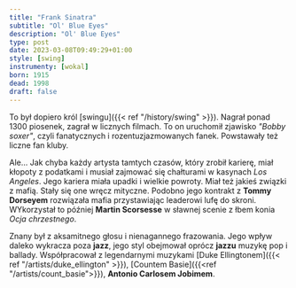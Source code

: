 ```yaml
---
title: "Frank Sinatra"
subtitle: "Ol' Blue Eyes"
description: "Ol' Blue Eyes"
type: post
date: 2023-03-08T09:49:29+01:00
style: [swing] 
instrumenty: [wokal]
born: 1915
dead: 1998
draft: false
---
```

To był dopiero król [swingu]({{< ref "/history/swing" >}}). Nagrał ponad 1300 piosenek, zagrał w licznych
filmach. To on uruchomił zjawisko *"Bobby soxer"*, czyli fanatycznych i rozentuzjazmowanych fanek. Powstawały też liczne
fan kluby.

Ale... Jak chyba każdy artysta tamtych czasów, który zrobił karierę, miał kłopoty z podatkami i musiał zajmować
się chałturami w kasynach *Los Angeles*. Jego kariera miała upadki i wielkie powroty. Miał też jakieś związki z mafią.
Stały się one wręcz mityczne. Podobno jego kontrakt z __Tommy Dorseyem__ rozwiązała mafia przystawiając leaderowi lufę do
skroni. WYkorzystał to później __Martin Scorsesse__ w sławnej scenie z łbem konia *Ocja chrzestnego*.

Znany był z aksamitnego głosu i nienagannego frazowania. Jego wpływ daleko wykracza poza __jazz__, jego styl obejmował
oprócz __jazzu__ muzykę pop i ballady. Współpracował z legendarnymi muzykami [Duke Ellingtonem]({{< ref "/artists/duke_ellington" >}}),
[Countem Basie]({{<ref "/artists/count_basie">}}), __Antonio Carlosem Jobimem__.